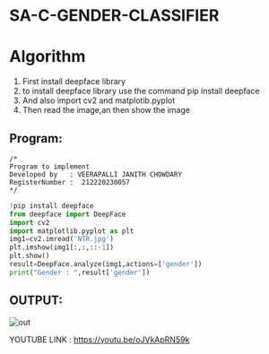 

# SA-C-GENDER-CLASSIFIER
# Algorithm
1. First install deepface library
2. to install deepface library use the command pip install deepface
3. And also import cv2 and matplotib.pyplot
4. Then read the image,an then show the image

## Program:
```
/*
Program to implement 
Developed by   : VEERAPALLI JANITH CHOWDARY
RegisterNumber :  212220230057
*/
```

```python
!pip install deepface
from deepface import DeepFace
import cv2
import matplotlib.pyplot as plt
img1=cv2.imread('NTR.jpg')
plt.imshow(img1[:,:,::-1])
plt.show()
result=DeepFace.analyze(img1,actions=['gender'])
print("Gender : ",result['gender'])
```

## OUTPUT:

![out](https://user-images.githubusercontent.com/75234814/173217272-48db132c-83ae-4301-9707-bf4add9363b4.png)

YOUTUBE LINK :
https://youtu.be/oJVkApRN59k

